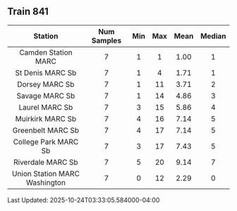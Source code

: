 ## Train 841

| Station | Num Samples | Min | Max | Mean | Median |
| :-----: | :---------: | :-: | :-: | :--: | :----: |
| Camden Station MARC | 7 | 1 | 1 | 1.00 | 1 |
| St Denis MARC Sb | 7 | 1 | 4 | 1.71 | 1 |
| Dorsey MARC Sb | 7 | 1 | 11 | 3.71 | 2 |
| Savage MARC Sb | 7 | 1 | 14 | 4.86 | 3 |
| Laurel MARC Sb | 7 | 3 | 15 | 5.86 | 4 |
| Muirkirk MARC Sb | 7 | 4 | 16 | 7.14 | 5 |
| Greenbelt MARC Sb | 7 | 4 | 17 | 7.14 | 5 |
| College Park MARC Sb | 7 | 3 | 17 | 7.43 | 5 |
| Riverdale MARC Sb | 7 | 5 | 20 | 9.14 | 7 |
| Union Station MARC Washington | 7 | 0 | 12 | 2.29 | 0 |


Last Updated: 2025-10-24T03:33:05.584000-04:00